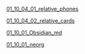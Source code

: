 


[01_10_04_01_relative_phones](01_10_04_01_relative_phones.md)

[01_10_04_02_relative_cards](01_10_04_02_relative_cards.md)


[01_10_01_Obsidian_md](01_10_01_Obsidian_md.md)

[01_10_01_neorg](01_10_01_neorg.md)


